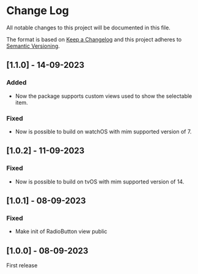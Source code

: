# Change Log
All notable changes to this project will be documented in this file.
 
The format is based on [Keep a Changelog](http://keepachangelog.com/)
and this project adheres to [Semantic Versioning](http://semver.org/).

## [1.1.0] - 14-09-2023

### Added

- Now the package supports custom views used to show the selectable item.

### Fixed

- Now is possible to build on watchOS with mim supported version of 7.

## [1.0.2] - 11-09-2023

### Fixed

- Now is possible to build on tvOS with mim supported version of 14.
 
## [1.0.1] - 08-09-2023

### Fixed

- Make init of RadioButton view public 

## [1.0.0] - 08-09-2023

First release
